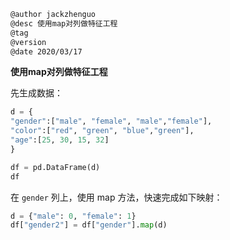 
```markdown
@author jackzhenguo
@desc 使用map对列做特征工程
@tag
@version 
@date 2020/03/17
```

**使用map对列做特征工程**

先生成数据：

```python
d = {
"gender":["male", "female", "male","female"],
"color":["red", "green", "blue","green"],
"age":[25, 30, 15, 32]
}

df = pd.DataFrame(d)
df
```



在 `gender` 列上，使用 map 方法，快速完成如下映射：

```python
d = {"male": 0, "female": 1}
df["gender2"] = df["gender"].map(d)
```


